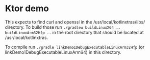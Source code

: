 # Ktor demo

This expects to find curl and openssl in the /usr/local/kotlinxtras/libs/ directory.
To build those run `./gradlew buildLinuxX64 .. buildLinuxArm32Hfp ..` in the root directory
that should be located at /usr/local/kotlinxtras.

To compile run `./gradle linkDemo1DebugExecutableLinuxArm32Hfp` (or linkDemo1DebugExecutableLinuxArm64) 
in this directory.




